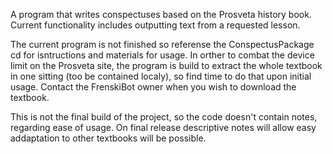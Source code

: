 A program that writes conspectuses based on the Prosveta history book. 
Current functionality includes outputting text from a requested lesson.

The current program is not finished so referense the ConspectusPackage cd for isntructions and materials for usage.
In orther to combat the device limit on the Prosveta site, the program is build to extract the whole textbook in one sitting (too be contained localy), so find time to do that upon initial usage.
Contact the FrenskiBot owner when you wish to download the textbook.

This is not the final build of the project, so the code doesn't contain notes, regarding ease of usage. On final release descriptive notes will allow easy addaptation to other textbooks will be possible.
